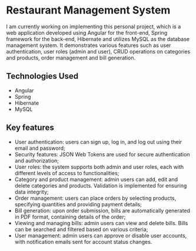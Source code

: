 # Restaurant Management System
I am currently working on implementing this personal project, which is a web application developed using Angular for the front-end, Spring framework for the back-end, Hibernate and utilizes MySQL as the database management system.
It demonstrates various features such as user authentication, user roles (admin and user), CRUD operations on categories and products, order management and bill generation.

## Technologies Used

- Angular
- Spring
- Hibernate
- MySQL

## Key features

- User authentication: users can sign up, log in, and log out using their email and password;
- Security features: JSON Web Tokens are used for secure authentication and authorization;
- User roles: the system supports both admin and user roles, each with different levels of access to functionalities;
- Category and product management: admin users can add, edit and delete categories and products. Validation is implemented for ensuring data integrity;
- Order management: users can place orders by selecting products, specifying quantities and providing payment details;
- Bill generation: upon order submission, bills are automatically generated in PDF format, containing details of the order;
- Viewing and managing bills: admin users can view and delete bills. Bills can be searched and filtered based on various criteria;
- User management: admin users can approve or disable user accounts, with notification emails sent for account status changes.